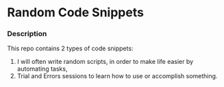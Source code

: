 
# Random Code Snippets

### Description

This repo contains 2 types of code snippets:

1. I will often write random scripts, in order to make life easier by automating tasks, 
2. Trial and Errors sessions to learn how to use or accomplish something.

